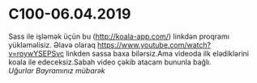 # C100-06.04.2019
Sass ile işləmək üçün bu (http://koala-app.com/) linkdən proqramı yükləməlisiz.
Əlavə olaraq https://www.youtube.com/watch?v=roywYSEPSvc linkden sassa baxa bilərsiz.Ama videoda ilk elədiklərini koala ile edeceksiz.Sabah video çəkib atacam bununla bağlı.
<br><i>Uğurlar Bayramınız mübarək</i>
